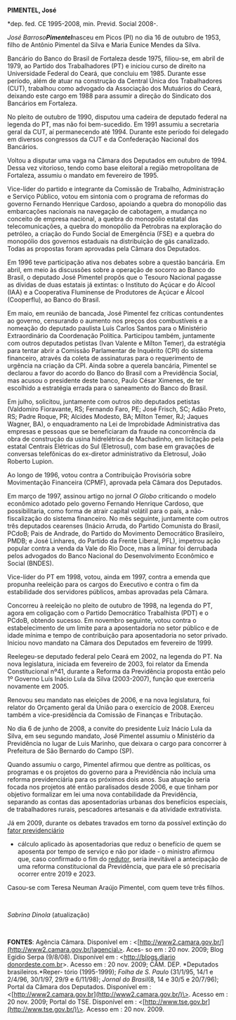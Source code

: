 **PIMENTEL, José**

\*dep. fed. CE 1995-2008, min. Previd. Social 2008-.

*José Barroso**Pimentel***nasceu em Picos (PI) no dia 16 de outubro de
1953, filho de Antônio Pimentel da Silva e Maria Eunice Mendes da Silva.

Bancário do Banco do Brasil de Fortaleza desde 1975, filiou-se, em abril
de 1979, ao Partido dos Trabalhadores (PT) e iniciou curso de direito na
Universidade Federal do Ceará, que concluiu em 1985. Durante esse
período, além de atuar na construção da Central Única dos Trabalhadores
(CUT), trabalhou como advogado da Associação dos Mutuários do Ceará,
deixando este cargo em 1988 para assumir a direção do Sindicato dos
Bancários em Fortaleza.

No pleito de outubro de 1990, disputou uma cadeira de deputado federal
na legenda do PT, mas não foi bem-sucedido. Em 1991 assumiu a secretaria
geral da CUT, aí permanecendo até 1994. Durante este período foi
delegado em diversos congressos da CUT e da Confederação Nacional dos
Bancários.

Voltou a disputar uma vaga na Câmara dos Deputados em outubro de 1994.
Dessa vez vitorioso, tendo como base eleitoral a região metropolitana de
Fortaleza, assumiu o mandato em fevereiro de 1995.

Vice-líder do partido e integrante da Comissão de Trabalho,
Administração e Serviço Público, votou em sintonia com o programa de
reformas do governo Fernando Henrique Cardoso, apoiando a quebra do
monopólio das embarcações nacionais na navegação de cabotagem, a mudança
no conceito de empresa nacional, a quebra do monopólio estatal das
telecomunicações, a quebra do monopólio da Petrobras na exploração do
petróleo, a criação do Fundo Social de Emergência (FSE) e a quebra do
monopólio dos governos estaduais na distribuição de gás canalizado.
Todas as propostas foram aprovadas pela Câmara dos Deputados.

Em 1996 teve participação ativa nos debates sobre a questão bancária. Em
abril, em meio às discussões sobre a operação de socorro ao Banco do
Brasil, o deputado José Pimentel propôs que o Tesouro Nacional pagasse
as dívidas de duas estatais já extintas: o Instituto do Açúcar e do
Álcool (IAA) e a Cooperativa Fluminense de Produtores de Açúcar e Álcool
(Cooperflu), ao Banco do Brasil.

Em maio, em reunião de bancada, José Pimentel fez críticas contundentes
ao governo, censurando o aumento nos preços dos combustíveis e a
nomeação do deputado paulista Luís Carlos Santos para o Ministério
Extraordinário da Coordenação Política. Participou também, juntamente
com outros deputados petistas (Ivan Valente e Mílton Temer), da
estratégia para tentar abrir a Comissão Parlamentar de Inquérito (CPI)
do sistema financeiro, através da coleta de assinaturas para o
requerimento de urgência na criação da CPI. Ainda sobre a querela
bancária, Pimentel se declarou a favor do acordo do Banco do Brasil com
a Previdência Social, mas acusou o presidente deste banco, Paulo César
Ximenes, de ter escolhido a estratégia errada para o saneamento do Banco
do Brasil.

Em julho, solicitou, juntamente com outros oito deputados petistas
(Valdomiro Fioravante, RS; Fernando Faro, PE; José Frisch, SC; Adão
Preto, RS; Padre Roque, PR; Alcides Modesto, BA; Mílton Temer, RJ;
Jaques Wagner, BA), o enquadramento na Lei de Improbidade Administrativa
das empresas e pessoas que se beneficiaram da fraude na concorrência da
obra de construção da usina hidrelétrica de Machadinho, em licitação
pela estatal Centrais Elétricas do Sul (Eletrosul), com base em
gravações de conversas telefônicas do ex-diretor administrativo da
Eletrosul, João Roberto Lupion.

Ao longo de 1996, votou contra a Contribuição Provisória sobre
Movimentação Financeira (CPMF), aprovada pela Câmara dos Deputados.

Em março de 1997, assinou artigo no jornal *O Globo* criticando o modelo
econômico adotado pelo governo Fernando Henrique Cardoso, que
possibilitaria, como forma de atrair capital volátil para o país, a
não-fiscalização do sistema financeiro. No mês seguinte, juntamente com
outros três deputados cearenses (Inácio Arruda, do Partido Comunista do
Brasil, PCdoB; Pais de Andrade, do Partido do Movimento Democrático
Brasileiro, PMDB; e José Linhares, do Partido da Frente Liberal, PFL),
impetrou ação popular contra a venda da Vale do Rio Doce, mas a liminar
foi derrubada pelos advogados do Banco Nacional do Desenvolvimento
Econômico e Social (BNDES).

Vice-líder do PT em 1998, votou, ainda em 1997, contra a emenda que
propunha reeleição para os cargos do Executivo e contra o fim da
estabilidade dos servidores públicos, ambas aprovadas pela Câmara.

Concorreu à reeleição no pleito de outubro de 1998, na legenda do PT,
agora em coligação com o Partido Democrático Trabalhista (PDT) e o
PCdoB, obtendo sucesso. Em novembro seguinte, votou contra o
estabelecimento de um limite para a aposentadoria no setor público e de
idade mínima e tempo de contribuição para aposentadoria no setor
privado. Iniciou novo mandato na Câmara dos Deputados em fevereiro de
1999.

Reelegeu-se deputado federal pelo Ceará em 2002, na legenda do PT. Na
nova legislatura, iniciada em fevereiro de 2003, foi relator da Emenda
Constitucional nº41, durante a Reforma da Previdência proposta então
pelo 1º Governo Luís Inácio Lula da Silva (2003-2007), função que
exerceria novamente em 2005.

Renovou seu mandato nas eleições de 2006, e na nova legislatura, foi
relator do Orçamento geral da União para o exercício de 2008. Exerceu
também a vice-presidência da Comissão de Finanças e Tributação.

No dia 6 de junho de 2008, a convite do presidente Luiz Inácio Lula da
Silva, em seu segundo mandato, José Pimentel assumiu o Ministério da
Previdência no lugar de Luis Marinho, que deixara o cargo para concorrer
à Prefeitura de São Bernardo do Campo (SP).

Quando assumiu o cargo, Pimentel afirmou que dentre as políticas, os
programas e os projetos do governo para a Previdência não incluía uma
reforma previdenciária para os próximos dois anos. Sua atuação seria
focada nos projetos até então paralisados desde 2006, e que tinham por
objetivo formalizar em lei uma nova contabilidade da Previdência,
separando as contas das aposentadorias urbanas dos benefícios especiais,
de trabalhadores rurais, pescadores artesanais e da atividade
extrativista.

Já em 2009, durante os debates travados em torno da possível extinção do
[fator
previdenciário](http://www2.camara.gov.br/homeagencia/materias.html?pk=71225)
- cálculo aplicado às aposentadorias que reduz o benefício de quem se
aposenta por tempo de serviço e não por idade - o ministro afirmou que,
caso confirmado o fim do
[redutor,](http://www2.camara.gov.br/internet/homeagencia/materias.html?pk=125730)
seria inevitável a antecipação de uma reforma constitucional da
Previdência, que para ele só precisaria ocorrer entre 2019 e 2023.

Casou-se com Teresa Neuman Araújo Pimentel, com quem teve três filhos.

 

*Sabrina Dinola* (atualização)

 

**FONTES**: Agência Câmara. Disponível em :
\<[http://www2.camara.gov.br/](http://www2.camara.gov.br/)agencia\>.
Aces- so em : 20 nov. 2009; Blog Egídio Serpa (9/8/08). Disponível em :
\<[http://blogs.diario
donordeste.com.br](http://blogs.diario%20donordeste.com.br/)\>. Acesso
em : 20 nov. 2009; CÂM. DEP. *Deputados brasileiros.*Reper- tório
(1995-1999); *Folha de S. Paulo* (31/1/95, 14/1 e 2/4/96, 30/1/97, 29/9
e 6/11/98); *Jornal do Brasil*(8, 14 e 30/5 e 20/7/96); Portal da Câmara
dos Deputados. Disponível em :
\<[http://www2.camara.gov.br](http://www2.camara.gov.br/)\>. Acesso em :
20 nov. 2009; Portal do TSE. Disponível em :
\<[http://www.tse.gov.br](http://www.tse.gov.br/)\>. Acesso em : 20 nov.
2009.

 

 

 

 

 

 

 

 

 

 
